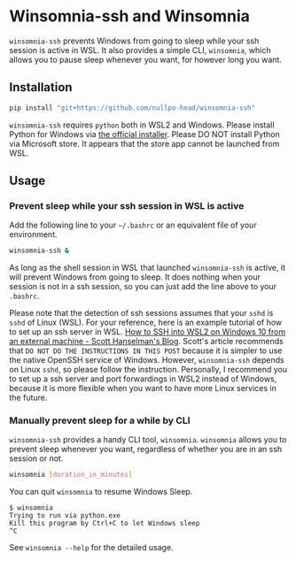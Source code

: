 # Winsomnia-ssh and Winsomnia

`winsomnia-ssh` prevents Windows from going to sleep while your ssh session is active in WSL.
It also provides a simple CLI, `winsomnia`, which allows you to pause sleep whenever you want, for however long you want.

## Installation

```sh
pip install "git+https://github.com/nullpo-head/winsomnia-ssh"
```

`winsomnia-ssh` requires `python` both in WSL2 and Windows. Please install Python for Windows via [the official installer](https://www.python.org/downloads/). Please DO NOT install Python via Microsoft store. It appears that the store app cannot be launched from WSL.

## Usage

### Prevent sleep while your ssh session in WSL is active

Add the following line to your `~/.bashrc` or an equivalent file of your environment.

```sh
winsomnia-ssh &
```

As long as the shell session in WSL that launched `winsomnia-ssh` is active, it will prevent Windows from going to sleep.
It does nothing when your session is not in a ssh session, so you can just add the line above to your `.bashrc`.

Please note that the detection of ssh sessions assumes that your `sshd` is `sshd` of Linux (WSL).
For your reference, here is an example tutorial of how to set up an ssh server in WSL. [How to SSH into WSL2 on Windows 10 from an external machine - Scott Hanselman's Blog](https://www.hanselman.com/blog/how-to-ssh-into-wsl2-on-windows-10-from-an-external-machine).
Scott's article recommends that `DO NOT DO THE INSTRUCTIONS IN THIS POST` because it is simpler to use the native OpenSSH service of Windows. However, `winsomnia-ssh` depends on Linux `sshd`, so please follow the instruction. Personally, I recommend you to set up a ssh server and port forwardings in WSL2 instead of Windows, because it is more flexible when you want to have more Linux services in the future.

### Manually prevent sleep for a while by CLI

`winsomnia-ssh` provides a handy CLI tool, `winsomnia`.
`winsomnia` allows you to prevent sleep whenever you want, regardless of whether you are in an ssh session or not.

```sh
winsomnia [duration_in_minutes]
```

You can quit `winsomnia` to resume Windows Sleep.

```console
$ winsomnia
Trying to run via python.exe
Kill this program by Ctrl+C to let Windows sleep
^C
```

See `winsomnia --help` for the detailed usage.
